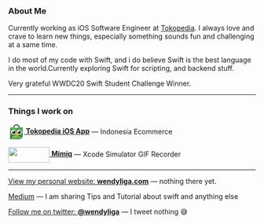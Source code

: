 ### About Me

Currently working as iOS Software Engineer at [Tokopedia](https://github.com/tokopedia). I always love and crave to learn new things, especially something sounds fun and challenging at a same time.

I do most of my code with Swift, and i do believe Swift is the best language in the world.Currently exploring Swift for scripting, and backend stuff.

Very grateful WWDC20 Swift Student Challenge Winner.

___

### Things I work on

[<img src="https://github.com/wendyliga/wendyliga/blob/master/assets/tokopedia.png" width="32" height="32" align="center"> **Tokopedia iOS App**](https://apps.apple.com/us/app/tokopedia/id1001394201) — Indonesia Ecommerce

[<img src="https://user-images.githubusercontent.com/16457495/78473788-84b7cc80-776d-11ea-8c44-5d6c8e46f2cb.png" width="84" height="32" align="center"> **Mimiq**](https://github.com/wendyliga/mimiq) — Xcode Simulator GIF Recorder 

___

[View my personal website: **wendyliga.com**](https://wendyliga.com/) — nothing there yet.

[Medium](https://medium.com/@wendyliga) — I am sharing Tips and Tutorial about swift and anything else

[Follow me on twitter: **@wendyliga**](https://twitter.com/wendyliga) — I tweet nothing 😅

